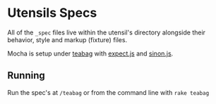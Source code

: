 # Utensils Specs

All of the `_spec` files live within the utensil's directory alongside
their behavior, style and markup (fixture) files.

Mocha is setup under [teabag](https://github.com/modeset/teabag) with
[expect.js](https://github.com/LearnBoost/expect.js/) and [sinon.js](http://sinonjs.org/).

## Running
Run the spec's at `/teabag` or from the command line with `rake teabag`

